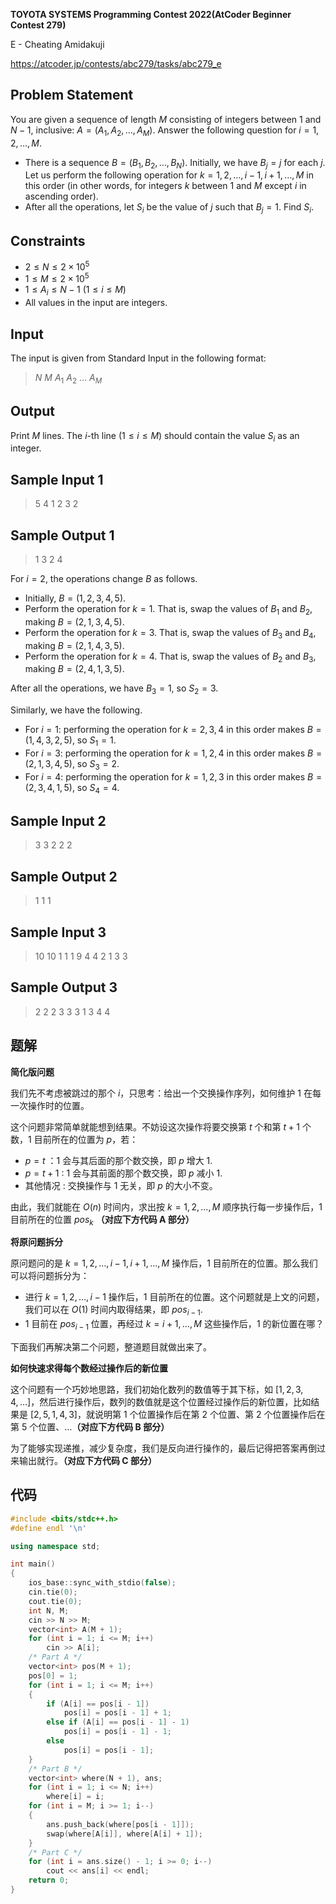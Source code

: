 **TOYOTA SYSTEMS Programming Contest 2022(AtCoder Beginner Contest 279)**

E - Cheating Amidakuji

https://atcoder.jp/contests/abc279/tasks/abc279_e

<!--more-->

## Problem Statement

You are given a sequence of length $M$ consisting of integers between $1$ and $N-1$, inclusive: $A=(A_1,A_2,\dots,A_M)$. Answer the following question for $i=1, 2, \dots, M$.

- There is a sequence $B=(B_1,B_2,\dots,B_N)$. Initially, we have $B_j=j$ for each $j$. Let us perform the following operation for $k=1, 2, \dots, i-1, i+1, \dots, M$ in this order (in other words, for integers $k$ between $1$ and $M$ except $i$ in ascending order).
- After all the operations, let $S_i$ be the value of $j$ such that $B_j=1$. Find $S_i$.

## Constraints

- $2 \leq N \leq 2\times 10^5$
- $1 \leq M \leq 2\times 10^5$
- $1 \leq A_i \leq N-1\ (1\leq i \leq M)$
- All values in the input are integers.

## Input

The input is given from Standard Input in the following format:

> $N$ $M$
> $A_1$ $A_2$ $\dots$ $A_M$

## Output

Print $M$ lines. The $i$-th line $(1\leq i \leq M)$ should contain the value $S_i$ as an integer.

## Sample Input 1

> 5 4
> 1 2 3 2

## Sample Output 1

> 1
> 3
> 2
> 4

For $i = 2$, the operations change $B$ as follows.

- Initially, $B = (1,2,3,4,5)$.
- Perform the operation for $k=1$. That is, swap the values of $B_1$ and $B_2$, making $B = (2,1,3,4,5)$.
- Perform the operation for $k=3$. That is, swap the values of $B_3$ and $B_4$, making $B = (2,1,4,3,5)$.
- Perform the operation for $k=4$. That is, swap the values of $B_2$ and $B_3$, making $B = (2,4,1,3,5)$.

After all the operations, we have $B_3=1$, so $S_2 = 3$.

Similarly, we have the following.

- For $i=1$: performing the operation for $k=2,3,4$ in this order makes $B=(1,4,3,2,5)$, so $S_1=1$.
- For $i=3$: performing the operation for $k=1,2,4$ in this order makes $B=(2,1,3,4,5)$, so $S_3=2$.
- For $i=4$: performing the operation for $k=1,2,3$ in this order makes $B=(2,3,4,1,5)$, so $S_4=4$.

## Sample Input 2

> 3 3
> 2 2 2

## Sample Output 2

> 1
> 1
> 1

## Sample Input 3

> 10 10
> 1 1 1 9 4 4 2 1 3 3

## Sample Output 3

> 2
> 2
> 2
> 3
> 3
> 3
> 1
> 3
> 4
> 4

## 题解

**简化版问题**

我们先不考虑被跳过的那个 $i$，只思考：给出一个交换操作序列，如何维护 $1$ 在每一次操作时的位置。

这个问题非常简单就能想到结果。不妨设这次操作将要交换第 $t$ 个和第 $t+1$ 个数，$1$ 目前所在的位置为 $p$，若：

- $p=t$ ：$1$ 会与其后面的那个数交换，即 $p$ 增大 $1$.
- $p=t+1$ : $1$ 会与其前面的那个数交换，即 $p$ 减小 $1$.
- 其他情况 : 交换操作与 $1$ 无关，即 $p$ 的大小不变。

由此，我们就能在 $O(n)$ 时间内，求出按 $k=1,2,\dots,M$ 顺序执行每一步操作后，$1$ 目前所在的位置 $pos_k$ **（对应下方代码 A 部分）**

**将原问题拆分**

原问题问的是 $k=1, 2, \dots, i-1, i+1, \dots, M$ 操作后，$1$ 目前所在的位置。那么我们可以将问题拆分为：

- 进行 $k=1, 2, \dots, i-1$ 操作后，$1$ 目前所在的位置。这个问题就是上文的问题，我们可以在 $O(1)$ 时间内取得结果，即 $pos_{i-1}$.
- $1$ 目前在 $pos_{i-1}$ 位置，再经过 $k=i+1, \dots, M$ 这些操作后，$1$ 的新位置在哪？

下面我们再解决第二个问题，整道题目就做出来了。

**如何快速求得每个数经过操作后的新位置**

这个问题有一个巧妙地思路，我们初始化数列的数值等于其下标，如 $[1,2,3,4,\dots]$，然后进行操作后，数列的数值就是这个位置经过操作后的新位置，比如结果是 $[2,5,1,4,3]$，就说明第 $1$ 个位置操作后在第 $2$ 个位置、第 $2$ 个位置操作后在第 $5$ 个位置、$\dots$**（对应下方代码 B 部分）**

为了能够实现递推，减少复杂度，我们是反向进行操作的，最后记得把答案再倒过来输出就行。**（对应下方代码 C 部分）**

## 代码

```cpp
#include <bits/stdc++.h>
#define endl '\n'

using namespace std;

int main()
{
    ios_base::sync_with_stdio(false);
    cin.tie(0);
    cout.tie(0);
    int N, M;
    cin >> N >> M;
    vector<int> A(M + 1);
    for (int i = 1; i <= M; i++)
        cin >> A[i];
    /* Part A */
    vector<int> pos(M + 1);
    pos[0] = 1;
    for (int i = 1; i <= M; i++)
    {
        if (A[i] == pos[i - 1])
            pos[i] = pos[i - 1] + 1;
        else if (A[i] == pos[i - 1] - 1)
            pos[i] = pos[i - 1] - 1;
        else
            pos[i] = pos[i - 1];
    }
    /* Part B */
    vector<int> where(N + 1), ans;
    for (int i = 1; i <= N; i++)
        where[i] = i;
    for (int i = M; i >= 1; i--)
    {
        ans.push_back(where[pos[i - 1]]);
        swap(where[A[i]], where[A[i] + 1]);
    }
    /* Part C */
    for (int i = ans.size() - 1; i >= 0; i--)
        cout << ans[i] << endl;
    return 0;
}
```


